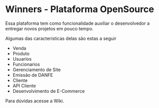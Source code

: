 Winners - Plataforma OpenSource
=======
Essa plataforma tem como funcionalidade auxiliar o desenvolvedor a entregar novos projetos em pouco tempo.

Algumas das caracteristicas delas são estas a seguir
  - Venda
  - Produto
  - Usuarios
  - Funcionarios
  - Gerenciamento de Site
  - Emissão de DANFE
  - Cliente
  - API Cliente 
  - Desenvolvimento de E-Commerce 

 Para dúvidas acesse a Wiki.